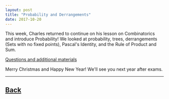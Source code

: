 ```yaml
---
layout: post
title: "Probability and Derrangements"
date: 2017-10-20
---
```

This week, Charles returned to continue on his lesson on Combinatorics and introduce Probability! We looked at probability, trees, derrangements (Sets with no fixed points), Pascal's Identity, and the Rule of Product and Sum.

[Questions and additional materials](https://docs.google.com/presentation/d/1FlOkpXLKsTARN6UJdzxozW7TmGUeCmaO8MpddyPd4UI/edit?usp=sharing)

Merry Christmas and Happy New Year! We'll see you next year after exams.
___	

## [Back](/blog)


